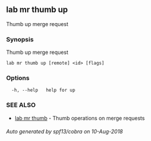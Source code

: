 ## lab mr thumb up

Thumb up merge request

### Synopsis

Thumb up merge request

```
lab mr thumb up [remote] <id> [flags]
```

### Options

```
  -h, --help   help for up
```

### SEE ALSO

* [lab mr thumb](lab_mr_thumb.md)	 - Thumb operations on merge requests

###### Auto generated by spf13/cobra on 10-Aug-2018
